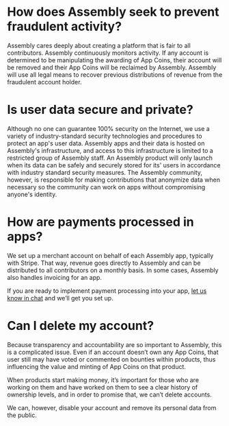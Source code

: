 # How does Assembly seek to prevent fraudulent activity?

Assembly cares deeply about creating a platform that is fair to all contributors. Assembly continuously monitors activity. If any account is determined to be manipulating the awarding of App Coins, their account will be removed and their App Coins will be reclaimed by Assembly. Assembly will use all legal means to recover previous distributions of revenue from the fraudulent account holder.


# Is user data secure and private?

Although no one can guarantee 100% security on the Internet, we use a variety of industry-standard security technologies and procedures to protect an app's user data. Assembly apps and their data is hosted on Assembly's infrastructure, and access to this infrastructure is limited to a restricted group of Assembly staff. An Assembly product will only launch when its data can be safely and securely stored for its' users in accordance with industry standard security measures. The Assembly community, however, is responsible for making contributions that anonymize data when necessary so the community can work on apps without compromising anyone's identity.


# How are payments processed in apps?

We set up a merchant account on behalf of each Assembly app, typically with Stripe. That way, revenue goes directly to Assembly and can be distributed to all contributors on a monthly basis. In some cases, Assembly also handles invoicing for an app.

If you are ready to implement payment processing into your app, [let us know in chat](http://assembly.com/meta/chat) and we’ll get you set up.


# Can I delete my account?

Because transparency and accountability are so important to Assembly, this is a complicated issue. Even if an account doesn’t own any App Coins, that user still may have voted or commented on bounties within products, thus influencing the value and minting of App Coins on that product.

When products start making money, it’s important for those who are working on them and have worked on them to see a clear history of ownership levels, and in order to promise that, we can’t delete accounts.

We can, however, disable your account and remove its personal data from the public.

